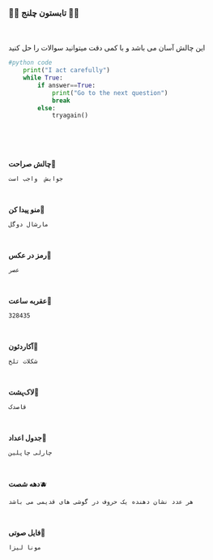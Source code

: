 ### 🍉🍉 تابستون چلنج 🍉🍉
<br>
<br>
این چالش آسان می باشد و با کمی دقت میتوانید سوالات را حل کنید 

```python
#python code
    print("I act carefully")
    while True:
        if answer==True:
            print("Go to the next question")
            break
        else:
            tryagain()
```
<br>
<br>
<br>

**چالش صراحت**🍇
```
جوابش  واجب است

```
<br>

**منو پیدا کن**🍒
```
مارشال دوگل

```
<br>

**رمز در عکس**🍊
```
عصر

```
<br>


**عقربه ساعت**🍋
```
328435

```
<br>


**آکاردئون**🍍
```
شکلات تلخ

```
<br>


**لاک‌پشت**🍑
```
قاصدک

```
<br>


**جدول اعداد**🥝
```
چارلی چاپلین

```
<br>


**دهه شصت**🫐
```
هر عدد نشان دهنده یک حروف در گوشی های قدیمی می باشد

```
<br>


**فایل صوتی**🍎
```
مونا لیزا

```
<br>






